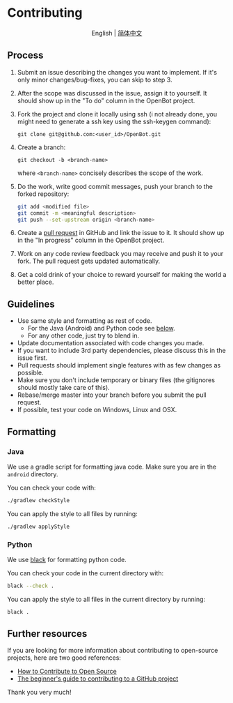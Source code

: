 # Contributing

<p align="center">
  <span>English</span> |
  <a href="CONTRIBUTING_CN.md">简体中文</a>
</p>

## Process

1. Submit an issue describing the changes you want to implement. If it's only minor changes/bug-fixes, you can skip to step 3.
2. After the scope was discussed in the issue, assign it to yourself. It should show up in the "To do" column in the OpenBot project.
3. Fork the project and clone it locally using ssh (i not already done, you might need to generate a ssh key using 
the ssh-keygen command):

   `git clone git@github.com:<user_id>/OpenBot.git`

4. Create a branch:

   `git checkout -b <branch-name>`

   where `<branch-name>` concisely describes the scope of the work.

5. Do the work, write good commit messages, push your branch to the forked repository:

   ```bash
   git add <modified file>
   git commit -m <meaningful description>
   git push --set-upstream origin <branch-name>
   ```

6. Create a [pull request](https://github.com/intel-isl/OpenBot/pulls) in GitHub and link the issue to it. It should show up in the "In progress" column in the OpenBot project.
7. Work on any code review feedback you may receive and push it to your fork. The pull request gets updated automatically.
8. Get a cold drink of your choice to reward yourself for making the world a better place.

## Guidelines

- Use same style and formatting as rest of code.
  - For the Java (Android) and Python code see [below](#Formatting).
  - For any other code, just try to blend in.
- Update documentation associated with code changes you made.
- If you want to include 3rd party dependencies, please discuss this in the issue first.
- Pull requests should implement single features with as few changes as possible.
- Make sure you don't include temporary or binary files (the gitignores should mostly take care of this).
- Rebase/merge master into your branch before you submit the pull request.
- If possible, test your code on Windows, Linux and OSX.

## Formatting

### Java

We use a gradle script for formatting java code. Make sure you are in the `android` directory.

You can check your code with:

```bash
./gradlew checkStyle
```

You can apply the style to all files by running:

```bash
./gradlew applyStyle
```

### Python

We use [black](https://pypi.org/project/black/) for formatting python code.

You can check your code in the current directory with:

```bash
black --check .
```

You can apply the style to all files in the current directory by running:

```bash
black .
```

## Further resources

If you are looking for more information about contributing to open-source projects, here are two good references:

- [How to Contribute to Open Source](http://opensource.guide/how-to-contribute/)
- [The beginner's guide to contributing to a GitHub project](https://akrabat.com/the-beginners-guide-to-contributing-to-a-github-project/)

Thank you very much!

